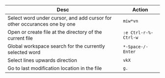 | Desc                                                                     | Action               |
| ------------------------------------------------------------------------ | -------------------- |
| Select word under cursor, and add cursor for other occurances one by one | `miw*vn`             |
| Open or create file at the directory of the current file                 | `:e Ctrl-r-%-Ctrl-w` |
| Global workspace search for the currently selected word                  | `*-Space-/-Enter`    |
| Select lines upwards direction                                           | `vkX`                |
| Go to last modification location in the file                             | `g.`                 |
